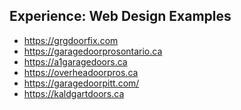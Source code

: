 
<h2>Experience: Web Design Examples</h2>
<ul>
    <li><a href="https://grgdoorfix.com/">https://grgdoorfix.com</a></li>
    <li><a href="https://garagedoorprosontario.ca/">https://garagedoorprosontario.ca</a></li>
    <li><a href="https://a1garagedoors.ca/">https://a1garagedoors.ca</a></li>
    <li><a href="https://overheadoorpros.ca/">https://overheadoorpros.ca</a></li>
    <li><a href="https://garagedoorpitt.com//">https://garagedoorpitt.com/</a></li>
    <li><a href="https://kaldgartdoors.ca/">https://kaldgartdoors.ca</a></li>
  </ul>
